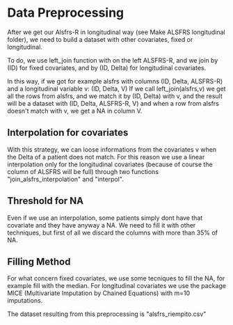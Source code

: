 # Data Preprocessing

After we get our Alsfrs-R in longitudinal way (see Make ALSFRS longitudinal folder), we need to build a dataset with other covariates,
fixed or longitudinal.

To do, we use left_join function with on the left ALSFRS-R, and we join by (ID) for fixed covariates, and by (ID, Delta) for longitudinal
covariates. 

In this way, if we got for example alsfrs with columns (ID, Delta, ALSFRS-R) and a longitudinal variable v: (ID, Delta, V)
If we call left_join(alsfrs,v) we get all the rows from alsfrs, and we match it by (ID, Delta) with v, and the result will be
a dataset with (ID, Delta, ALSFRS-R, V) and when a row from alsfrs doesn't match with v, we get a NA in column V.

## Interpolation for covariates

With this strategy, we can loose informations from the covariates v when the Delta of a patient does not match. For this reason 
we use a linear interpolation only for the longitudinal covariates (because of course the column of ALSFRS will be full) through two 
functions "join_alsfrs_interpolation" and "interpol".

## Threshold for NA

Even if we use an interpolation, some patients simply dont have that covariate and they have anyway a NA. We need to fill it with 
other techniques, but first of all we discard the columns with more than 35% of NA.

## Filling Method

For what concern fixed covariates, we use some tecniques to fill the NA, for example fill with the median.
For longitudinal covariates we use the package MICE (Multivariate Imputation by Chained Equations) with m=10 imputations.

The dataset resulting from this preprocessing is "alsfrs_riempito.csv"
